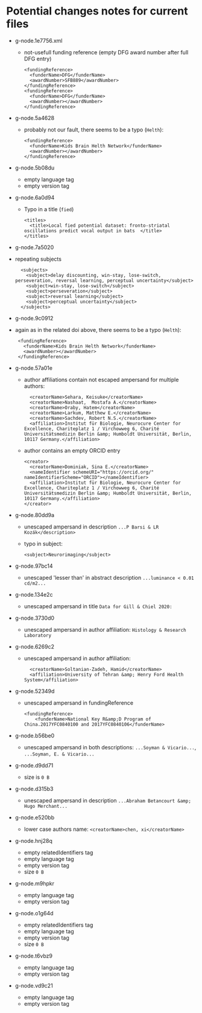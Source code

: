 # Potential changes notes for current files

- g-node.1e7756.xml
  - not-usefull funding reference (empty DFG award number after full DFG entry)

        <fundingReference>
          <funderName>DFG</funderName>
          <awardNumber>SFB889</awardNumber>
        </fundingReference>
        <fundingReference>
          <funderName>DFG</funderName>
          <awardNumber></awardNumber>
        </fundingReference>

- g-node.5a4628
  - probably not our fault, there seems to be a typo (`Helth`):

        <fundingReference>
          <funderName>Kids Brain Helth Network</funderName>
          <awardNumber></awardNumber>
        </fundingReference>

- g-node.5b08du
  - empty language tag
  - empty version tag

- g-node.6a0d94
  - Typo in a title (`fied`)

        <titles>
          <title>Local fied potential dataset: fronto-striatal oscillations predict vocal output in bats  </title>
        </titles>

- g-node.7a5020
- repeating subjects

        <subjects>
          <subject>delay discounting, win-stay, lose-switch, perseveration, reversal learning, perceptual uncertainty</subject>
          <subject>win-stay, lose-switch</subject>
          <subject>perseveration</subject>
          <subject>reversal learning</subject>
          <subject>perceptual uncertainty</subject>
        </subjects>

- g-node.9c0912
 - again as in the related doi above, there seems to be a typo (`Helth`):

        <fundingReference>
          <funderName>Kids Brain Helth Network</funderName>
          <awardNumber></awardNumber>
        </fundingReference>

- g-node.57a01e
  - author affiliations contain not escaped ampersand for multiple authors:

          <creatorName>Sehara, Keisuke</creatorName>
          <creatorName>Nashaat,  Mostafa A.</creatorName>
          <creatorName>Oraby, Hatem</creatorName>
          <creatorName>Larkum, Matthew E.</creatorName>
          <creatorName>Sachdev, Robert N.S.</creatorName>
          <affiliation>Institut für Biologie, Neurocure Center for Excellence, Chariteplatz 1 / Virchowweg 6, Charité Universitätsmedizin Berlin &amp; Humboldt Universität, Berlin, 10117 Germany.</affiliation>

  - author contains an empty ORCID entry

        <creator>
          <creatorName>Dominiak, Sina E.</creatorName>
          <nameIdentifier schemeURI="https://orcid.org/" nameIdentifierScheme="ORCID"></nameIdentifier>
          <affiliation>Institut für Biologie, Neurocure Center for Excellence, Chariteplatz 1 / Virchowweg 6, Charité Universitätsmedizin Berlin &amp; Humboldt Universität, Berlin, 10117 Germany.</affiliation>
        </creator>

- g-node.80dd9a

  - unescaped ampersand in description `...P Barsi & LR Kozák</description>`
  - typo in subject:

        <subject>Neurorimaging</subject>

- g-node.97bc14
  - unescaped 'lesser than' in abstract description `...luminance < 0.01 cd/m2...`

- g-node.134e2c
  - unescaped ampersand in title `Data for Gill & Chiel 2020:`

- g-node.3730d0
  - unescaped ampersand in author affiliation: `Histology & Research Laboratory`

- g-node.6269c2
  - unescaped ampersand in author affiliation:

          <creatorName>Soltanian-Zadeh, Hamid</creatorName>
          <affiliation>University of Tehran &amp; Henry Ford Health System</affiliation>

- g-node.52349d
  - unescaped ampersand in fundingReference

        <fundingReference>
            <funderName>National Key R&amp;D Program of China.2017YFC0840100 and 2017YFC0840106</funderName>

- g-node.b56be0
  - unescaped ampersand in both descriptions: `...Soyman & Vicario...`, `...Soyman, E. & Vicario...`

- g-node.d9dd71
  - size is `0 B`

- g-node.d315b3
  - unescaped ampersand in description `...Abraham Betancourt &amp; Hugo Merchant...`

- g-node.e520bb
  - lower case authors name: `<creatorName>chen, xi</creatorName>`

- g-node.hnj28q
  - empty relatedIdentifiers tag
  - empty language tag
  - empty version tag
  - size `0 B`

- g-node.m9hpkr
  - empty language tag
  - empty version tag

- g-node.o1g64d
  - empty relatedIdentifiers tag
  - empty language tag
  - empty version tag
  - size `0 B`

- g-node.t6vbz9
  - empty language tag
  - empty version tag

- g-node.vd9c21
  - empty language tag
  - empty version tag

